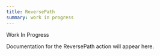 ```yaml
---
title: ReversePath
summary: work in progress
---
```


Work In Progress

Documentation for the ReversePath action will appear here.